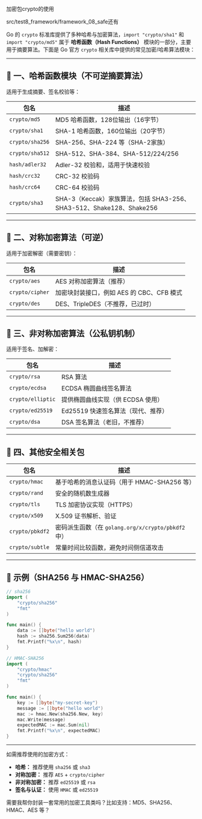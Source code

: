 加密包crypto的使用


src/test8_framework/framework_08_safe还有

Go 的 `crypto` 标准库提供了多种哈希与加密算法，`import "crypto/sha1"` 和 `import "crypto/md5"` 属于 **哈希函数（Hash Functions）** 模块的一部分，主要用于摘要算法。下面是 Go 官方 `crypto` 相关库中提供的常见加密/哈希算法模块：

---

## 🔐 一、哈希函数模块（不可逆摘要算法）

适用于生成摘要、签名校验等：

| 包名              | 描述                                                       |
| --------------- | -------------------------------------------------------- |
| `crypto/md5`    | MD5 哈希函数，128位输出（16字节）                                    |
| `crypto/sha1`   | SHA-1 哈希函数，160位输出（20字节）                                  |
| `crypto/sha256` | SHA-256、SHA-224 等（SHA-2家族）                               |
| `crypto/sha512` | SHA-512、SHA-384、SHA-512/224/256                          |
| `hash/adler32`  | Adler-32 校验和，适用于快速校验                                     |
| `hash/crc32`    | CRC-32 校验码                                               |
| `hash/crc64`    | CRC-64 校验码                                               |
| `crypto/sha3`   | SHA-3（Keccak）家族算法，包括 SHA3-256、SHA3-512、Shake128、Shake256 |

---

## 🔐 二、对称加密算法（可逆）

适用于加密解密（需要密钥）：

| 包名              | 描述                          |
| --------------- | --------------------------- |
| `crypto/aes`    | AES 对称加密算法（推荐）              |
| `crypto/cipher` | 加密块封装接口，例如 AES 的 CBC、CFB 模式 |
| `crypto/des`    | DES、TripleDES（不推荐，已过时）      |

---

## 🔐 三、非对称加密算法（公私钥机制）

适用于签名、加解密：

| 包名                | 描述                    |
| ----------------- | --------------------- |
| `crypto/rsa`      | RSA 算法                |
| `crypto/ecdsa`    | ECDSA 椭圆曲线签名算法        |
| `crypto/elliptic` | 提供椭圆曲线实现（供 ECDSA 使用）  |
| `crypto/ed25519`  | Ed25519 快速签名算法（现代、推荐） |
| `crypto/dsa`      | DSA 签名算法（老旧，不推荐）      |

---

## 🔐 四、其他安全相关包

| 包名              | 描述                                       |
| --------------- | ---------------------------------------- |
| `crypto/hmac`   | 基于哈希的消息认证码（用于 HMAC-SHA256 等）             |
| `crypto/rand`   | 安全的随机数生成器                                |
| `crypto/tls`    | TLS 加密协议实现（HTTPS）                        |
| `crypto/x509`   | X.509 证书解析、验证                            |
| `crypto/pbkdf2` | 密码派生函数（在 `golang.org/x/crypto/pbkdf2` 中） |
| `crypto/subtle` | 常量时间比较函数，避免时间侧信道攻击                       |

---

## 📌 示例（SHA256 与 HMAC-SHA256）

```go
// sha256
import (
    "crypto/sha256"
    "fmt"
)

func main() {
    data := []byte("hello world")
    hash := sha256.Sum256(data)
    fmt.Printf("%x\n", hash)
}
```

```go
// HMAC-SHA256
import (
    "crypto/hmac"
    "crypto/sha256"
    "fmt"
)

func main() {
    key := []byte("my-secret-key")
    message := []byte("hello world")
    mac := hmac.New(sha256.New, key)
    mac.Write(message)
    expectedMAC := mac.Sum(nil)
    fmt.Printf("%x\n", expectedMAC)
}
```

---

如需推荐使用的加密方式：

* **哈希：** 推荐使用 `sha256` 或 `sha3`
* **对称加密：** 推荐 `AES` + `crypto/cipher`
* **非对称加密：** 推荐 `ed25519` 或 `rsa`
* **签名与认证：** 使用 `HMAC` 或 `ed25519`

需要我帮你封装一套常用的加密工具类吗？比如支持：MD5、SHA256、HMAC、AES 等？
